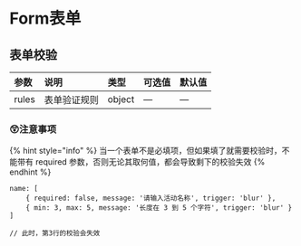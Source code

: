 # Form表单

## 表单校验

| 参数 | 说明 | 类型 | 可选值 | 默认值 |
| :--- | :--- | :--- | :--- | :--- |
| rules | 表单验证规则 | object | — | — |

### 😲注意事项 

{% hint style="info" %}
当一个表单不是必填项，但如果填了就需要校验时，不能带有 required 参数，否则无论其取何值，都会导致剩下的校验失效
{% endhint %}

```text
name: [
    { required: false, message: '请输入活动名称', trigger: 'blur' },
    { min: 3, max: 5, message: '长度在 3 到 5 个字符', trigger: 'blur' }
]

// 此时，第3行的校验会失效
```



